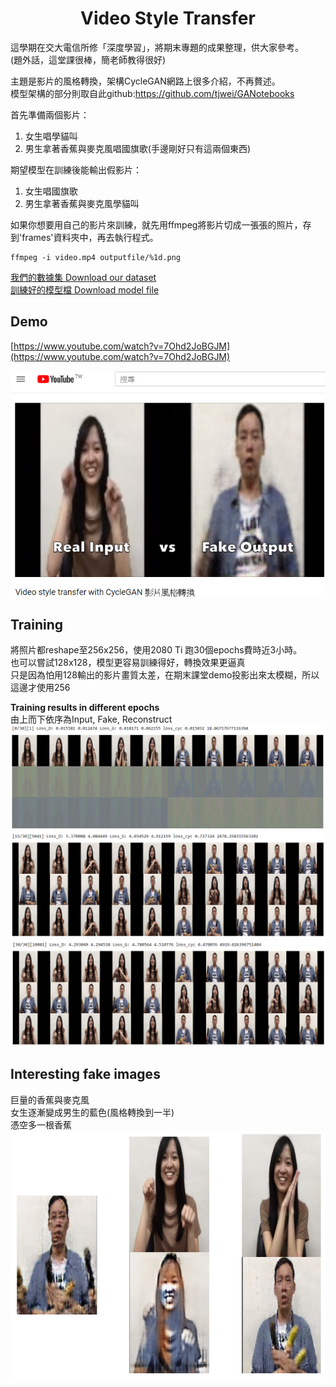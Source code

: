 # <center>Video Style Transfer<center>
這學期在交大電信所修「深度學習」，將期末專題的成果整理，供大家參考。<br>
(題外話，這堂課很棒，簡老師教得很好)<br>

主題是影片的風格轉換，架構CycleGAN網路上很多介紹，不再贅述。<br>
模型架構的部分則取自此github:https://github.com/tjwei/GANotebooks <br>

首先準備兩個影片：
1. 女生唱學貓叫
2. 男生拿著香蕉與麥克風唱國旗歌(手邊剛好只有這兩個東西)<br>

期望模型在訓練後能輸出假影片：
1. 女生唱國旗歌
2. 男生拿著香蕉與麥克風學貓叫

如果你想要用自己的影片來訓練，就先用ffmpeg將影片切成一張張的照片，存到'frames'資料夾中，再去執行程式。
```
ffmpeg -i video.mp4 outputfile/%1d.png 
```
[我們的數據集 Download our dataset](https://drive.google.com/open?id=1XE1Z9AK1l0s9wq5OXc5NbAgYG7YKfaS4)<br>
[訓練好的模型檔 Download model file](https://drive.google.com/open?id=1VdXNCqYh_d7YlUVVhOPFQuUg5iYhLMyW)

## Demo
[https://www.youtube.com/watch?v=7Ohd2JoBGJM](https://www.youtube.com/watch?v=7Ohd2JoBGJM)<br>

![demo](https://github.com/Yang0718/Video_style_transfer_using_CycleGAN/raw/master/figures/youtube.PNG)<br>

## Training
將照片都reshape至256x256，使用2080 Ti 跑30個epochs費時近3小時。<br>
也可以嘗試128x128，模型更容易訓練得好，轉換效果更逼真<br>
只是因為怕用128輸出的影片畫質太差，在期末課堂demo投影出來太模糊，所以這邊才使用256<br>

**Training results in different epochs**<br>
由上而下依序為Input, Fake, Reconstruct<br>
![epoch_0](https://github.com/Yang0718/Video_style_transfer_using_CycleGAN/raw/master/figures/training_result_0.PNG)
![epoch_15](https://github.com/Yang0718/Video_style_transfer_using_CycleGAN/raw/master/figures/training_result_15.PNG)
![epoch_30](https://github.com/Yang0718/Video_style_transfer_using_CycleGAN/raw/master/figures/training_result_30.PNG)

## Interesting fake images<br>
巨量的香蕉與麥克風<br>
女生逐漸變成男生的藍色(風格轉換到一半)<br>
憑空多一根香蕉
![interesting](https://github.com/Yang0718/Video_style_transfer_using_CycleGAN/raw/master/figures/interesting.PNG)


